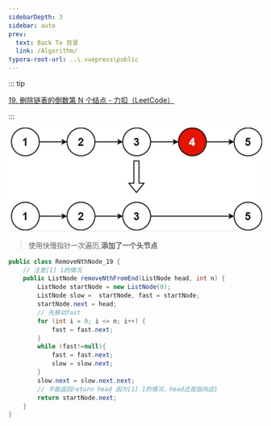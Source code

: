 ```yaml
---
sidebarDepth: 3
sidebar: auto
prev:
  text: Back To 目录
  link: /Algorithm/
typora-root-url: ..\.vuepress\public
---
```




::: tip

[19. 删除链表的倒数第 N 个结点 - 力扣（LeetCode）](https://leetcode.cn/problems/remove-nth-node-from-end-of-list/)

:::



![image-20220816014130445](/images/algorithm/image-20220816014130445.png)

> 使用快慢指针一次遍历,**添加了一个头节点**

```java
public class RemoveNthNode_19 {
    // 注意[1] 1的情况
    public ListNode removeNthFromEnd(ListNode head, int n) {
        ListNode startNode = new ListNode(0);
        ListNode slow =  startNode, fast = startNode;
        startNode.next = head;
        // 先移动fast
        for (int i = 0; i <= n; i++) {
            fast = fast.next;
        }
        while (fast!=null){
            fast = fast.next;
            slow = slow.next;
        }
        slow.next = slow.next.next;
        // 不能返回return head 因为[1] 1的情况，head还是指向这1
        return startNode.next;
    }
}
```

